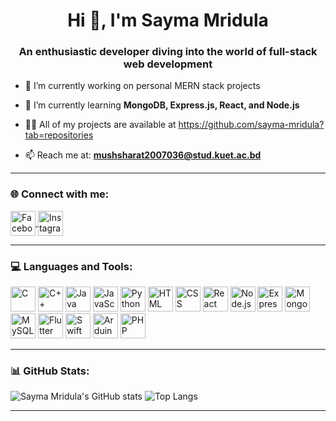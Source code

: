 <h1 align="center">Hi 👋, I'm Sayma Mridula</h1>
<h3 align="center">An enthusiastic developer diving into the world of full-stack web development</h3>

- 🔭 I’m currently working on personal MERN stack projects
  
- 🌱 I’m currently learning **MongoDB, Express.js, React, and Node.js**
  
- 👩‍💻 All of my projects are available at https://github.com/sayma-mridula?tab=repositories
   
- 📫 Reach me at: **mushsharat2007036@stud.kuet.ac.bd** 
  

---


### 🌐 Connect with me:


  <a href="https://facebook.com/sayma.mushsharat" target="blank">
    <img align="center" src="https://img.icons8.com/color/48/000000/facebook.png" alt="Facebook" height="40" width="40" />
  </a>
  
  <a href="https://instagram.com/mridula_sayma?igsh=MWFiNTRuanlqMm8ybA==" target="blank">
    <img align="center" src="https://img.icons8.com/color/48/000000/instagram-new--v1.png" alt="Instagram" height="40" width="40" />
  </a>




---

### 💻 Languages and Tools:

<p align="left">
  <img src="https://img.icons8.com/color/48/000000/c-programming.png" alt="C" height="40"/>
  <img src="https://img.icons8.com/color/48/000000/c-plus-plus-logo.png" alt="C++" height="40"/>
  <img src="https://img.icons8.com/color/48/000000/java-coffee-cup-logo.png" alt="Java" height="40"/>
  <img src="https://img.icons8.com/color/48/000000/javascript.png" alt="JavaScript" height="40"/>
  <img src="https://img.icons8.com/color/48/000000/python.png" alt="Python" height="40"/>
  <img src="https://img.icons8.com/color/48/000000/html-5.png" alt="HTML" height="40"/>
  <img src="https://img.icons8.com/color/48/000000/css3.png" alt="CSS" height="40"/>
  <img src="https://img.icons8.com/ultraviolet/40/000000/react.png" alt="React" height="40"/>
  <img src="https://img.icons8.com/color/48/000000/nodejs.png" alt="Node.js" height="40"/>
  <img src="https://img.icons8.com/external-tal-revivo-shadow-tal-revivo/48/000000/external-express-js-a-minimal-and-flexible-node-js-web-application-framework-logo-shadow-tal-revivo.png" alt="Express.js" height="40"/>
  <img src="https://img.icons8.com/color/48/000000/mongodb.png" alt="MongoDB" height="40"/>
  <img src="https://img.icons8.com/color/48/000000/mysql-logo.png" alt="MySQL" height="40"/>
  <img src="https://img.icons8.com/color/48/000000/flutter.png" alt="Flutter" height="40"/>
  <img src="https://img.icons8.com/ios-filled/50/ffffff/swift.png" alt="Swift" height="40"/>
  <img src="https://img.icons8.com/color/48/000000/arduino.png" alt="Arduino" height="40"/>
  <img src="https://img.icons8.com/officel/40/php-logo.png" alt="PHP" height="40"/>
</p>



---

### 📊 GitHub Stats:
![Sayma Mridula's GitHub stats](https://github-readme-stats.vercel.app/api?username=sayma-mridula&show_icons=true&theme=tokyonight)
![Top Langs](https://github-readme-stats.vercel.app/api/top-langs/?username=sayma-mridula&layout=compact&theme=tokyonight)

---





<!--
**sayma-mridula/sayma-mridula** is a ✨ _special_ ✨ repository because its `README.md` (this file) appears on your GitHub profile.

Here are some ideas to get you started:

- 🔭 I’m currently working on ...
- 🌱 I’m currently learning ...
- 👯 I’m looking to collaborate on ...
- 🤔 I’m looking for help with ...
- 💬 Ask me about ...
- 📫 How to reach me: ...
- 😄 Pronouns: ...
- ⚡ Fun fact: ...
-->
